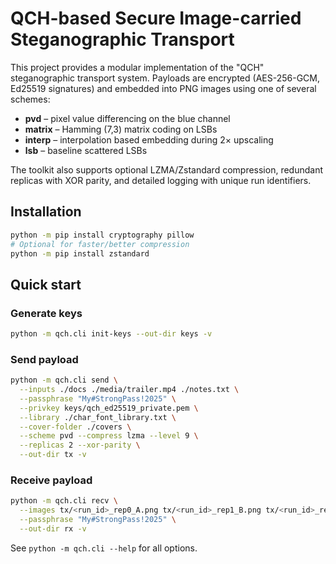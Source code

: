 # QCH-based Secure Image-carried Steganographic Transport

This project provides a modular implementation of the "QCH" steganographic
transport system.  Payloads are encrypted (AES-256-GCM, Ed25519 signatures) and
embedded into PNG images using one of several schemes:

- **pvd** – pixel value differencing on the blue channel
- **matrix** – Hamming (7,3) matrix coding on LSBs
- **interp** – interpolation based embedding during 2× upscaling
- **lsb** – baseline scattered LSBs

The toolkit also supports optional LZMA/Zstandard compression, redundant
replicas with XOR parity, and detailed logging with unique run identifiers.

## Installation

```bash
python -m pip install cryptography pillow
# Optional for faster/better compression
python -m pip install zstandard
```

## Quick start

### Generate keys
```bash
python -m qch.cli init-keys --out-dir keys -v
```

### Send payload
```bash
python -m qch.cli send \
  --inputs ./docs ./media/trailer.mp4 ./notes.txt \
  --passphrase "My#StrongPass!2025" \
  --privkey keys/qch_ed25519_private.pem \
  --library ./char_font_library.txt \
  --cover-folder ./covers \
  --scheme pvd --compress lzma --level 9 \
  --replicas 2 --xor-parity \
  --out-dir tx -v
```

### Receive payload
```bash
python -m qch.cli recv \
  --images tx/<run_id>_rep0_A.png tx/<run_id>_rep1_B.png tx/<run_id>_rep2_A.png \
  --passphrase "My#StrongPass!2025" \
  --out-dir rx -v
```

See `python -m qch.cli --help` for all options.
